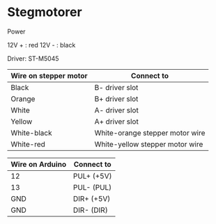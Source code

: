 # Stegmotorer

Power

12V + : red
12V - : black

Driver: ST-M5045

Wire on stepper motor|Connect to
---------------------|-------------
Black                | B- driver slot
Orange               | B+ driver slot
White                | A- driver slot
Yellow               | A+ driver slot
White-black          | White-orange stepper motor wire
White-red            | White-yellow stepper motor wire

Wire on Arduino  |Connect to
-----------------|-------------
12               | PUL+ (+5V)
13               | PUL- (PUL)
GND              | DIR+ (+5V)
GND              | DIR- (DIR)

